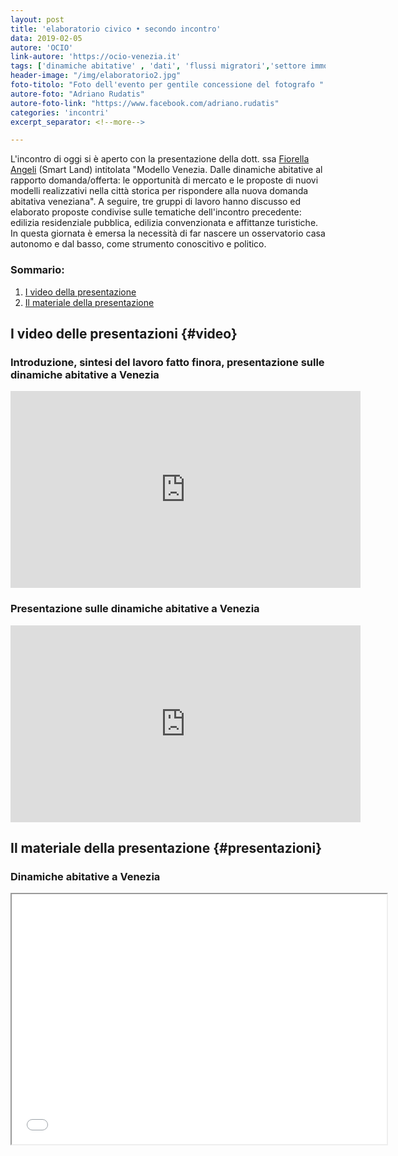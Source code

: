 ```yaml
---
layout: post
title: 'elaboratorio civico • secondo incontro'
data: 2019-02-05
autore: 'OCIO'
link-autore: 'https://ocio-venezia.it'
tags: ['dinamiche abitative' , 'dati', 'flussi migratori','settore immobiliare']
header-image: "/img/elaboratorio2.jpg"
foto-titolo: "Foto dell'evento per gentile concessione del fotografo "
autore-foto: "Adriano Rudatis"
autore-foto-link: "https://www.facebook.com/adriano.rudatis"
categories: 'incontri'
excerpt_separator: <!--more-->

---
```

L'incontro di oggi si è aperto con la presentazione della dott. ssa [Fiorella Angeli](https://www.linkedin.com/in/fiorella-angeli-59176030?originalSubdomain=it) (Smart Land) intitolata "Modello Venezia. Dalle dinamiche abitative al rapporto domanda/offerta: le opportunità di mercato e le proposte di nuovi modelli realizzativi nella città storica per rispondere alla nuova domanda abitativa veneziana". A seguire, tre gruppi di lavoro hanno discusso ed elaborato proposte condivise sulle tematiche dell'incontro precedente: edilizia residenziale pubblica, edilizia convenzionata e affittanze turistiche. In questa giornata è emersa la necessità di far nascere un osservatorio casa autonomo e dal basso, come strumento conoscitivo e politico.<br> <!--more-->

### Sommario: 
1. [I video della presentazione](#video)
2. [Il materiale della presentazione](#presentazioni)

## I video delle presentazioni {#video}

### Introduzione, sintesi del lavoro fatto finora, presentazione sulle dinamiche abitative a Venezia

<iframe width="560" height="315" src="https://www.youtube.com/embed/2sDQnZI4icQ" frameborder="0" allow="accelerometer; autoplay; encrypted-media; gyroscope; picture-in-picture" allowfullscreen></iframe>

### Presentazione sulle dinamiche abitative a Venezia
<iframe width="560" height="315" src="https://www.youtube.com/embed/sT0ENxmEwT8" frameborder="0" allow="accelerometer; autoplay; encrypted-media; gyroscope; picture-in-picture" allowfullscreen></iframe>


## Il materiale della presentazione {#presentazioni}

### Dinamiche abitative a Venezia 

<iframe src="/files/2019-02-05_slides-dinamiche-abitative.pdf" width="600" height="400"></iframe>

